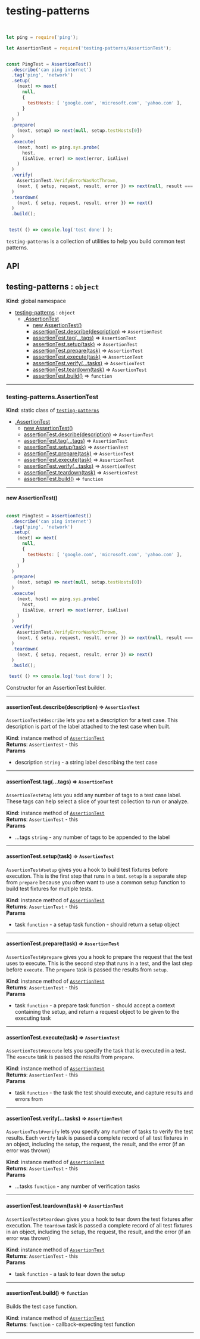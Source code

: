 # testing-patterns

```javascript


let ping = require('ping');

let AssertionTest = require('testing-patterns/AssertionTest');


const PingTest = AssertionTest()
  .describe('can ping internet')
  .tag('ping', 'network')
  .setup(
    (next) => next(
      null,
      {
        testHosts: [ 'google.com', 'microsoft.com', 'yahoo.com' ],
      }
    )
  )
  .prepare(
    (next, setup) => next(null, setup.testHosts[0])
  )
  .execute(
    (next, host) => ping.sys.probe(
      host,
      (isAlive, error) => next(error, isAlive)
    )
  )
  .verify(
    AssertionTest.VerifyErrorWasNotThrown,
    (next, { setup, request, result, error }) => next(null, result === true)
  )
  .teardown(
    (next, { setup, request, result, error }) => next()
  )
  .build();


 test( () => console.log('test done') );


```


`testing-patterns` is a collection of utilities to help you build common test patterns.

## API

<a name="testing-patterns"></a>

## testing-patterns : <code>object</code>
**Kind**: global namespace  

* [testing-patterns](#testing-patterns) : <code>object</code>
    * [.AssertionTest](#testing-patterns.AssertionTest)
        * [new AssertionTest()](#new_testing-patterns.AssertionTest_new)
        * [assertionTest.describe(description)](#testing-patterns.AssertionTest+describe) ⇒ <code>AssertionTest</code>
        * [assertionTest.tag(...tags)](#testing-patterns.AssertionTest+tag) ⇒ <code>AssertionTest</code>
        * [assertionTest.setup(task)](#testing-patterns.AssertionTest+setup) ⇒ <code>AssertionTest</code>
        * [assertionTest.prepare(task)](#testing-patterns.AssertionTest+prepare) ⇒ <code>AssertionTest</code>
        * [assertionTest.execute(task)](#testing-patterns.AssertionTest+execute) ⇒ <code>AssertionTest</code>
        * [assertionTest.verify(...tasks)](#testing-patterns.AssertionTest+verify) ⇒ <code>AssertionTest</code>
        * [assertionTest.teardown(task)](#testing-patterns.AssertionTest+teardown) ⇒ <code>AssertionTest</code>
        * [assertionTest.build()](#testing-patterns.AssertionTest+build) ⇒ <code>function</code>


* * *

<a name="testing-patterns.AssertionTest"></a>

### testing-patterns.AssertionTest
**Kind**: static class of [<code>testing-patterns</code>](#testing-patterns)  

* [.AssertionTest](#testing-patterns.AssertionTest)
    * [new AssertionTest()](#new_testing-patterns.AssertionTest_new)
    * [assertionTest.describe(description)](#testing-patterns.AssertionTest+describe) ⇒ <code>AssertionTest</code>
    * [assertionTest.tag(...tags)](#testing-patterns.AssertionTest+tag) ⇒ <code>AssertionTest</code>
    * [assertionTest.setup(task)](#testing-patterns.AssertionTest+setup) ⇒ <code>AssertionTest</code>
    * [assertionTest.prepare(task)](#testing-patterns.AssertionTest+prepare) ⇒ <code>AssertionTest</code>
    * [assertionTest.execute(task)](#testing-patterns.AssertionTest+execute) ⇒ <code>AssertionTest</code>
    * [assertionTest.verify(...tasks)](#testing-patterns.AssertionTest+verify) ⇒ <code>AssertionTest</code>
    * [assertionTest.teardown(task)](#testing-patterns.AssertionTest+teardown) ⇒ <code>AssertionTest</code>
    * [assertionTest.build()](#testing-patterns.AssertionTest+build) ⇒ <code>function</code>


* * *

<a name="new_testing-patterns.AssertionTest_new"></a>

#### new AssertionTest()
```javascript

const PingTest = AssertionTest()
  .describe('can ping internet')
  .tag('ping', 'network')
  .setup(
    (next) => next(
      null,
      {
        testHosts: [ 'google.com', 'microsoft.com', 'yahoo.com' ],
      }
    )
  )
  .prepare(
    (next, setup) => next(null, setup.testHosts[0])
  )
  .execute(
    (next, host) => ping.sys.probe(
      host,
      (isAlive, error) => next(error, isAlive)
    )
  )
  .verify(
    AssertionTest.VerifyErrorWasNotThrown,
    (next, { setup, request, result, error }) => next(null, result === true)
  )
  .teardown(
    (next, { setup, request, result, error }) => next()
  )
  .build();

 test( () => console.log('test done') );

```
Constructor for an AssertionTest builder.


* * *

<a name="testing-patterns.AssertionTest+describe"></a>

#### assertionTest.describe(description) ⇒ <code>AssertionTest</code>
`AssertionTest#describe` lets you set a description for a test case.
This description is part of the label attached to the test case when built.

**Kind**: instance method of [<code>AssertionTest</code>](#testing-patterns.AssertionTest)  
**Returns**: <code>AssertionTest</code> - this  
**Params**

- description <code>string</code> - a string label describing the test case


* * *

<a name="testing-patterns.AssertionTest+tag"></a>

#### assertionTest.tag(...tags) ⇒ <code>AssertionTest</code>
`AssertionTest#tag` lets you add any number of tags to a test case label.
These tags can help select a slice of your test collection to run or analyze.

**Kind**: instance method of [<code>AssertionTest</code>](#testing-patterns.AssertionTest)  
**Returns**: <code>AssertionTest</code> - this  
**Params**

- ...tags <code>string</code> - any number of tags to be appended to the label


* * *

<a name="testing-patterns.AssertionTest+setup"></a>

#### assertionTest.setup(task) ⇒ <code>AssertionTest</code>
`AssertionTest#setup` gives you a hook to build test fixtures before execution.
This is the first step that runs in a test.
`setup` is a separate step from `prepare` because you often want to use
a common setup function to build test fixtures for multiple tests.

**Kind**: instance method of [<code>AssertionTest</code>](#testing-patterns.AssertionTest)  
**Returns**: <code>AssertionTest</code> - this  
**Params**

- task <code>function</code> - a setup task function - should return a setup object


* * *

<a name="testing-patterns.AssertionTest+prepare"></a>

#### assertionTest.prepare(task) ⇒ <code>AssertionTest</code>
`AssertionTest#prepare` gives you a hook to prepare the request that the test uses to execute.
This is the second step that runs in a test, and the last step before `execute`.
The `prepare` task is passed the results from `setup`.

**Kind**: instance method of [<code>AssertionTest</code>](#testing-patterns.AssertionTest)  
**Returns**: <code>AssertionTest</code> - this  
**Params**

- task <code>function</code> - a prepare task function - should accept a context containing the setup, and return a request object to be given to the executing task


* * *

<a name="testing-patterns.AssertionTest+execute"></a>

#### assertionTest.execute(task) ⇒ <code>AssertionTest</code>
`AssertionTest#execute` lets you specify the task that is executed in a test.
The `execute` task is passed the results from `prepare`.

**Kind**: instance method of [<code>AssertionTest</code>](#testing-patterns.AssertionTest)  
**Returns**: <code>AssertionTest</code> - this  
**Params**

- task <code>function</code> - the task the test should execute, and capture results and errors from


* * *

<a name="testing-patterns.AssertionTest+verify"></a>

#### assertionTest.verify(...tasks) ⇒ <code>AssertionTest</code>
`AssertionTest#verify` lets you specify any number of tasks to verify the test results.
Each `verify` task is passed a complete record of all test fixtures in an object,
including the setup, the request, the result, and the error (if an error was thrown)

**Kind**: instance method of [<code>AssertionTest</code>](#testing-patterns.AssertionTest)  
**Returns**: <code>AssertionTest</code> - this  
**Params**

- ...tasks <code>function</code> - any number of verification tasks


* * *

<a name="testing-patterns.AssertionTest+teardown"></a>

#### assertionTest.teardown(task) ⇒ <code>AssertionTest</code>
`AssertionTest#teardown` gives you a hook to tear down the test fixtures after execution.
The `teardown` task is passed a complete record of all test fixtures in an object,
including the setup, the request, the result, and the error (if an error was thrown)

**Kind**: instance method of [<code>AssertionTest</code>](#testing-patterns.AssertionTest)  
**Returns**: <code>AssertionTest</code> - this  
**Params**

- task <code>function</code> - a task to tear down the setup


* * *

<a name="testing-patterns.AssertionTest+build"></a>

#### assertionTest.build() ⇒ <code>function</code>
Builds the test case function.

**Kind**: instance method of [<code>AssertionTest</code>](#testing-patterns.AssertionTest)  
**Returns**: <code>function</code> - callback-expecting test function  

* * *

